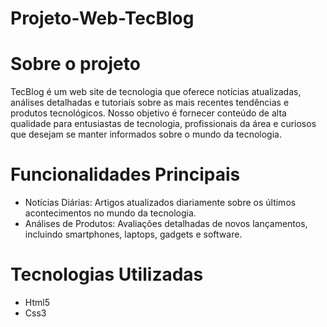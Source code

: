 # Projeto-Web-TecBlog

# Sobre o projeto

TecBlog é um web site de tecnologia que oferece notícias atualizadas, análises detalhadas e tutoriais sobre as mais recentes tendências e produtos tecnológicos. Nosso objetivo é fornecer conteúdo de alta qualidade para entusiastas de tecnologia, profissionais da área e curiosos que desejam se manter informados sobre o mundo da tecnologia.

# Funcionalidades Principais

- Notícias Diárias: Artigos atualizados diariamente sobre os últimos acontecimentos no mundo da tecnologia.
- Análises de Produtos: Avaliações detalhadas de novos lançamentos, incluindo smartphones, laptops, gadgets e software.

# Tecnologias Utilizadas

- Html5
- Css3
